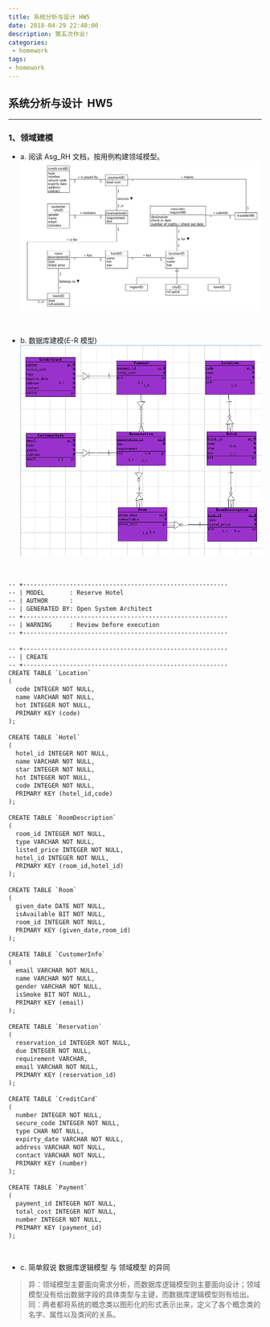 ```yaml
---
title: 系统分析与设计 HW5
date: 2018-04-29 22:40:00
description: 第五次作业!
categories:
 - homework
tags: 
- homework
---
```


[domain_model]: https://raw.githubusercontent.com/Eros-L/Eros-L.github.io/master/_posts/image/domain_model.png
[er]: https://raw.githubusercontent.com/Eros-L/Eros-L.github.io/master/_posts/image/er.png

## 系统分析与设计 &nbsp;HW5

----------

### 1、领域建模

- a. 阅读 Asg_RH 文档，按用例构建领域模型。
![image][domain_model]
<br />

- b. 数据库建模(E-R 模型)
![image][er]
<br />

```
-- +---------------------------------------------------------
-- | MODEL       : Reserve Hotel
-- | AUTHOR      : 
-- | GENERATED BY: Open System Architect
-- +---------------------------------------------------------
-- | WARNING     : Review before execution
-- +---------------------------------------------------------

-- +---------------------------------------------------------
-- | CREATE
-- +---------------------------------------------------------
CREATE TABLE `Location`
(
  code INTEGER NOT NULL,
  name VARCHAR NOT NULL,
  hot INTEGER NOT NULL,
  PRIMARY KEY (code)
);

CREATE TABLE `Hotel`
(
  hotel_id INTEGER NOT NULL,
  name VARCHAR NOT NULL,
  star INTEGER NOT NULL,
  hot INTEGER NOT NULL,
  code INTEGER NOT NULL,
  PRIMARY KEY (hotel_id,code)
);

CREATE TABLE `RoomDescription`
(
  room_id INTEGER NOT NULL,
  type VARCHAR NOT NULL,
  listed_price INTEGER NOT NULL,
  hotel_id INTEGER NOT NULL,
  PRIMARY KEY (room_id,hotel_id)
);

CREATE TABLE `Room`
(
  given_date DATE NOT NULL,
  isAvailable BIT NOT NULL,
  room_id INTEGER NOT NULL,
  PRIMARY KEY (given_date,room_id)
);

CREATE TABLE `CustomerInfo`
(
  email VARCHAR NOT NULL,
  name VARCHAR NOT NULL,
  gender VARCHAR NOT NULL,
  isSmoke BIT NOT NULL,
  PRIMARY KEY (email)
);

CREATE TABLE `Reservation`
(
  reservation_id INTEGER NOT NULL,
  due INTEGER NOT NULL,
  requirement VARCHAR,
  email VARCHAR NOT NULL,
  PRIMARY KEY (reservation_id)
);

CREATE TABLE `CreditCard`
(
  number INTEGER NOT NULL,
  secure_code INTEGER NOT NULL,
  type CHAR NOT NULL,
  expirty_date VARCHAR NOT NULL,
  address VARCHAR NOT NULL,
  contact VARCHAR NOT NULL,
  PRIMARY KEY (number)
);

CREATE TABLE `Payment`
(
  payment_id INTEGER NOT NULL,
  total_cost INTEGER NOT NULL,
  number INTEGER NOT NULL,
  PRIMARY KEY (payment_id)
);

```

<br />

- c. 简单叙说 数据库逻辑模型 与 领域模型 的异同
> 异：领域模型主要面向需求分析，而数据库逻辑模型则主要面向设计；领域模型没有给出数据字段的具体类型与主键，而数据库逻辑模型则有给出。
> <br />
> 同：两者都将系统的概念类以图形化的形式表示出来，定义了各个概念类的名字、属性以及类间的关系。
